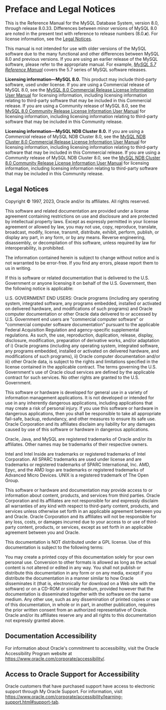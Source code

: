# Preface and Legal Notices

This is the Reference Manual for the MySQL Database System, version 8.0, through release 8.0.33. Differences between minor versions of MySQL 8.0 are noted in the present text with reference to release numbers (8.0.***x***). For license information, see the [Legal Notices](#legal-notices).

This manual is not intended for use with older versions of the MySQL software due to the many functional and other differences between MySQL 8.0 and previous versions. If you are using an earlier release of the MySQL software, please refer to the appropriate manual. For example, [*MySQL 5.7 Reference Manual*](https://dev.mysql.com/doc/refman/5.7/en/) covers the 5.7 series of MySQL software releases.

**Licensing information—MySQL 8.0.** This product may include third-party software, used under license. If you are using a Commercial release of MySQL 8.0, see the [MySQL 8.0 Commercial Release License Information User Manual](https://downloads.mysql.com/docs/licenses/mysqld-8.0-com-en.pdf) for licensing information, including licensing information relating to third-party software that may be included in this Commercial release. If you are using a Community release of MySQL 8.0, see the [MySQL 8.0 Community Release License Information User Manual](https://downloads.mysql.com/docs/licenses/mysqld-8.0-gpl-en.pdf) for licensing information, including licensing information relating to third-party software that may be included in this Community release.

**Licensing information—MySQL NDB Cluster 8.0.** If you are using a *Commercial* release of MySQL NDB Cluster 8.0, see the [MySQL NDB Cluster 8.0 Commercial Release License Information User Manual](https://downloads.mysql.com/docs/licenses/mysqld-8.0-com-en.pdf) for licensing information, including licensing information relating to third-party software that may be included in this Commercial release. If you are using a *Community* release of MySQL NDB Cluster 8.0, see the [MySQL NDB Cluster 8.0 Community Release License Information User Manual](https://downloads.mysql.com/docs/licenses/cluster-8.0-gpl-en.pdf) for licensing information, including licensing information relating to third-party software that may be included in this Community release.

## Legal Notices
Copyright © 1997, 2023, Oracle and/or its affiliates. All rights reserved.

This software and related documentation are provided under a license agreement containing restrictions on use and disclosure and are protected by intellectual property laws. Except as expressly permitted in your license agreement or allowed by law, you may not use, copy, reproduce, translate, broadcast, modify, license, transmit, distribute, exhibit, perform, publish, or display any part, in any form, or by any means. Reverse engineering, disassembly, or decompilation of this software, unless required by law for interoperability, is prohibited.

The information contained herein is subject to change without notice and is not warranted to be error-free. If you find any errors, please report them to us in writing.

If this is software or related documentation that is delivered to the U.S. Government or anyone licensing it on behalf of the U.S. Government, then the following notice is applicable:

U.S. GOVERNMENT END USERS: Oracle programs (including any operating system, integrated software, any programs embedded, installed or activated on delivered hardware, and modifications of such programs) and Oracle computer documentation or other Oracle data delivered to or accessed by U.S. Government end users are "commercial computer software" or "commercial computer software documentation" pursuant to the applicable Federal Acquisition Regulation and agency-specific supplemental regulations. As such, the use, reproduction, duplication, release, display, disclosure, modification, preparation of derivative works, and/or adaptation of i) Oracle programs (including any operating system, integrated software, any programs embedded, installed or activated on delivered hardware, and modifications of such programs), ii) Oracle computer documentation and/or iii) other Oracle data, is subject to the rights and limitations specified in the license contained in the applicable contract. The terms governing the U.S. Government's use of Oracle cloud services are defined by the applicable contract for such services. No other rights are granted to the U.S. Government.

This software or hardware is developed for general use in a variety of information management applications. It is not developed or intended for use in any inherently dangerous applications, including applications that may create a risk of personal injury. If you use this software or hardware in dangerous applications, then you shall be responsible to take all appropriate fail-safe, backup, redundancy, and other measures to ensure its safe use. Oracle Corporation and its affiliates disclaim any liability for any damages caused by use of this software or hardware in dangerous applications.

Oracle, Java, and MySQL are registered trademarks of Oracle and/or its affiliates. Other names may be trademarks of their respective owners.

Intel and Intel Inside are trademarks or registered trademarks of Intel Corporation. All SPARC trademarks are used under license and are trademarks or registered trademarks of SPARC International, Inc. AMD, Epyc, and the AMD logo are trademarks or registered trademarks of Advanced Micro Devices. UNIX is a registered trademark of The Open Group.

This software or hardware and documentation may provide access to or information about content, products, and services from third parties. Oracle Corporation and its affiliates are not responsible for and expressly disclaim all warranties of any kind with respect to third-party content, products, and services unless otherwise set forth in an applicable agreement between you and Oracle. Oracle Corporation and its affiliates will not be responsible for any loss, costs, or damages incurred due to your access to or use of third-party content, products, or services, except as set forth in an applicable agreement between you and Oracle.

This documentation is NOT distributed under a GPL license. Use of this documentation is subject to the following terms:

You may create a printed copy of this documentation solely for your own personal use. Conversion to other formats is allowed as long as the actual content is not altered or edited in any way. You shall not publish or distribute this documentation in any form or on any media, except if you distribute the documentation in a manner similar to how Oracle disseminates it (that is, electronically for download on a Web site with the software) or on a CD-ROM or similar medium, provided however that the documentation is disseminated together with the software on the same medium. Any other use, such as any dissemination of printed copies or use of this documentation, in whole or in part, in another publication, requires the prior written consent from an authorized representative of Oracle. Oracle and/or its affiliates reserve any and all rights to this documentation not expressly granted above.

## Documentation Accessibility

For information about Oracle's commitment to accessibility, visit the Oracle Accessibility Program website at https://www.oracle.com/corporate/accessibility/.

## Access to Oracle Support for Accessibility

Oracle customers that have purchased support have access to electronic support through My Oracle Support. For information, visit https://www.oracle.com/corporate/accessibility/learning-support.html#support-tab.
